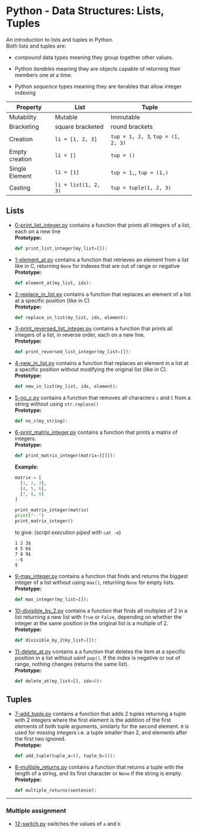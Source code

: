 # Python - Data Structures: Lists, Tuples

An introduction to lists and tuples in Python.  
Both lists and tuples are:

* _compound_ data types meaning they group together other values.

* Python _iterables_ meaning they are objects capable of returning their members one at a time.

* Python _sequence_ types meaning they are iterables that allow integer indexing

|Property|List|Tuple|
|----|---|--|
|Mutability|Mutable| Immutable|
|Bracketing|square bracketed| round brackets|
|Creation|`li = [1, 2, 3]`| `tup = 1, 2, 3`, `tup = (1, 2, 3)`|
|Empty creation|`li = []`| `tup = ()`|
|Single Element|`li = [1]`| `tup = 1,`, `tup = (1,)`|
|Casting| `li = list(1, 2, 3)`| `tup = tuple(1, 2, 3)`|

## Lists

* [0-print_list_integer.py](./0-print_list_integer.py) contains a function that prints all integers of a list, each on a new line  
**Prototype:**

  ```python
  def print_list_integer(my_list=[]):
  ```

* [1-element_at.py](./1-element_at.py) contains  a function that retrieves an element from a list like in C, returning `None` for indexes that are out of range or negative  
**Prototype:**

  ```python
  def element_at(my_list, idx):
  ```

* [2-replace_in_list.py](./2-replace_in_list.py) contains a function that replaces an element of a list at a specific position (like in C)  
**Prototype:**

  ```python
  def replace_in_list(my_list, idx, element):
  ```

* [3-print_reversed_list_integer.py](./3-print_reversed_list_integer.py) contains a function that prints all integers of a list, in reverse order, each on a new line.  
**Prototype:**

  ```python
  def print_reversed_list_integer(my_list=[]):
  ```

* [4-new_in_list.py](./4-new_in_list.py) contains a function that replaces an element in a list at a specific position without modifying the original list (like in C).  
**Prototype:**

  ```python
  def new_in_list(my_list, idx, element):
  ```

* [5-no_c.py](./5-no_c.py) contains a function that removes all characters `c` and `C` from a string without using `str.replace()`  
**Prototype:**

  ```python
  def no_c(my_string):
  ```

* [6-print_matrix_integer.py](./6-print_matrix_integer.py) contains a function that prints a matrix of integers.  
**Prototype:**

  ```python
  def print_matrix_integer(matrix=[[]]):
  ```

  **Example:**

  ```python
  matrix = [
    [1, 2, 3],
    [4, 5, 6],
    [7, 8, 9]
  ]

  print_matrix_integer(matrix)
  print("--")
  print_matrix_integer()
  ```

  to give: (_script execution piped with_ `cat -e`)

  ```bash
  1 2 3$
  4 5 6$
  7 8 9$
  --$
  $
  ```

* [9-max_integer.py](./9-max_integer.py) contains a function that finds and returns the biggest integer of a list without using `max()`, returning `None` for empty lists.  
**Prototype:**

  ```python
  def max_integer(my_list=[]):
  ```

* [10-divisible_by_2.py](./10-divisible_by_2.py) contains a function that finds all multiples of 2 in a list returning a new list with `True` or `False`, depending on whether the integer at the same position in the original list is a multiple of 2.  
**Prototype:**

  ```python
  def divisible_by_2(my_list=[]):
  ```

* [11-delete_at.py](./11-delete_at.py) contains a a function that deletes the item at a specific position in a list without usinf `pop()`. If the index is negative or out of range, nothing changes (returns the same list).  
**Prototype:**

  ```python
  def delete_at(my_list=[], idx=0):
  ```

## Tuples

* [7-add_tuple.py](./7-add_tuple.py) contains a function that adds 2 tuples returning a tuple with 2 integers where the first element is the addition of the first elements of both tuple arguments, similarly for the second element. `0` is used for missing integers i.e. a tuple smaller than 2, and elements after the first two ignored.  
**Prototype:**

  ```python
  def add_tuple(tuple_a=(), tuple_b=()):
  ```

* [8-multiple_returns.py](./8-multiple_returns.py) contains a function that returns a tuple with the length of a string, and its first character or `None` if the string is empty.  
**Prototype:**

  ```python
  def multiple_returns(sentence):
  ```

---

### Multiple assignment

* [12-switch.py](./12-switch.py) switches the values of `a` and `b`
